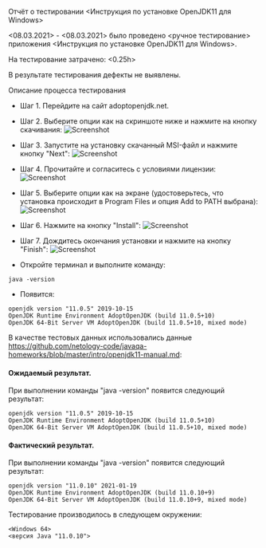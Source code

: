 Отчёт о тестировании <Инструкция по установке OpenJDK11 для Windows>


<08.03.2021> - <08.03.2021> было проведено <ручное тестирование> приложения <Инструкция по установке OpenJDK11 для Windows>.

На тестирование затрачено: <0.25h>

В результате тестирования дефекты не выявлены.


Описание процесса тестирования
* Шаг 1. Перейдите на сайт adoptopenjdk.net.

* Шаг 2. Выберите опции как на скриншоте ниже и нажмите на кнопку скачивания: 
![Screenshot](https://github.com/netology-code/javaqa-homeworks/blob/master/intro/pic/win-adoptopenjdk.png)
* Шаг 3. Запустите на установку скачанный MSI-файл и нажмите кнопку "Next": 
![Screenshot](https://github.com/netology-code/javaqa-homeworks/blob/master/intro/pic/win-step1.png)

* Шаг 4. Прочитайте и согласитесь с условиями лицензии:
![Screenshot](https://github.com/netology-code/javaqa-homeworks/blob/master/intro/pic/win-step2.png) 

* Шаг 5. Выберите опции как на экране (удостоверьтесь, что установка происходит в Program Files и опция Add to PATH выбрана):
![Screenshot](https://github.com/netology-code/javaqa-homeworks/blob/master/intro/pic/win-step3.png)

* Шаг 6. Нажмите на кнопку "Install":
![Screenshot](https://github.com/netology-code/javaqa-homeworks/blob/master/intro/pic/win-step4.png)

* Шаг 7. Дождитесь окончания установки и нажмите на кнопку "Finish":
![Screenshot](https://github.com/netology-code/javaqa-homeworks/blob/master/intro/pic/win-step5.png)

* Откройте терминал и выполните команду:
```
java -version
```
* Появится:
```
openjdk version "11.0.5" 2019-10-15
OpenJDK Runtime Environment AdoptOpenJDK (build 11.0.5+10)
OpenJDK 64-Bit Server VM AdoptOpenJDK (build 11.0.5+10, mixed mode)
```







В качестве тестовых данных использовались данные <https://github.com/netology-code/javaqa-homeworks/blob/master/intro/openjdk11-manual.md>:

#### Ожидаемый результат. 
При выполнении команды "java -version" появится следующий результат:
```
openjdk version "11.0.5" 2019-10-15
OpenJDK Runtime Environment AdoptOpenJDK (build 11.0.5+10)
OpenJDK 64-Bit Server VM AdoptOpenJDK (build 11.0.5+10, mixed mode)
```
#### Фактический результат.
При выполнении команды "java -version" появится следующий результат:
```
openjdk version "11.0.10" 2021-01-19
OpenJDK Runtime Environment AdoptOpenJDK (build 11.0.10+9)
OpenJDK 64-Bit Server VM AdoptOpenJDK (build 11.0.10+9, mixed mode)
```


Тестирование производилось в следующем окружении:

    <Windows 64>
    <версия Java "11.0.10">
    
